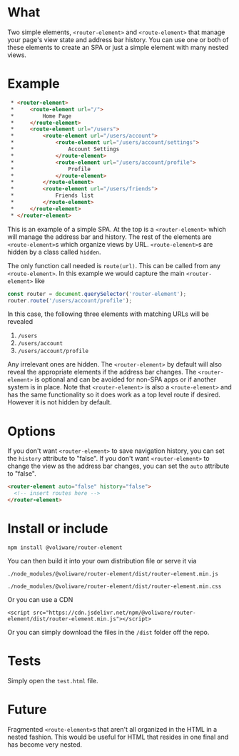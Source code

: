 # What
Two simple elements, `<router-element>` and `<route-element>` that manage your page's view state and address bar history. You can use one or both of these elements to create an SPA or just a simple element with many nested views.

# Example

```html
 * <router-element>
 *     <route-element url="/">
 *         Home Page
 *     </route-element>
 *     <route-element url="/users">
 *         <route-element url="/users/account">
 *             <route-element url="/users/account/settings">
 *                 Account Settings
 *             </route-element>
 *             <route-element url="/users/account/profile">
 *                 Profile
 *             </route-element>
 *         </route-element>
 *         <route-element url="/users/friends">
 *             Friends list
 *         </route-element>
 *     </route-element>
 * </router-element>
```
This is an example of a simple SPA. At the top is a `<router-element>` which will manage the address bar and history. The rest of the elements are `<route-element>`s which organize views by URL. `<route-element>`s are hidden by a class called `hidden`. 

The only function call needed is `route(url)`. This can be called from any `<route-element>`. In this example we would capture the main `<router-element>` like
```js
const router = document.querySelector('router-element');
router.route('/users/account/profile');
```

In this case, the following three elements with matching URLs will be revealed
1. `/users`
2. `/users/account`
3. `/users/account/profile`

Any irrelevant ones are hidden. The `<router-element>` by default will also reveal the appropriate elements if the address bar changes. The `<router-element>` is optional and can be avoided for non-SPA apps or if another system is in place. Note that `<router-element>` is also a `<route-element>` and has the same functionality so it does work as a top level route if desired. However it is not hidden by default.

# Options
If you don't want `<router-element>` to save navigation history, you can set the `history` attribute to "false". If you don't want `<router-element>` to change the view as the address bar changes, you can set the `auto` attribute to "false".

```html
<router-element auto="false" history="false">
  <!-- insert routes here -->
</router-element>
```

# Install or include

`npm install @voliware/router-element`

You can then build it into your own distribution file or serve it via 

`./node_modules/@voliware/router-element/dist/router-element.min.js`

`./node_modules/@voliware/router-element/dist/router-element.min.css`

Or you can use a CDN

`<script src="https://cdn.jsdelivr.net/npm/@voliware/router-element/dist/router-element.min.js"></script>`

Or you can simply download the files in the `/dist` folder off the repo.

# Tests
Simply open the `test.html` file.

# Future
Fragmented `<route-element>`s that aren't all organized in the HTML in a nested fashion. This would be useful for HTML that resides in one final and has become very nested.
